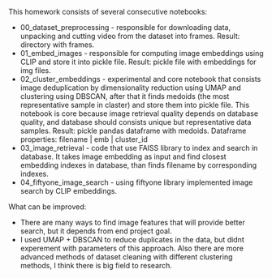 This homework consists of several consecutive notebooks:

- 00_dataset_preprocessing - responsible for downloading data, unpacking and cutting video from the dataset into frames. 
Result: directory with frames.
- 01_embed_images - responsible for computing image embeddings using CLIP and store it into pickle file.
Result: pickle file with embeddings for img files.
- 02_cluster_embeddings - experimental and core notebook that consists image deduplication by dimensionality reduction using UMAP and clustering using DBSCAN, after that it finds medoids (the most representative sample in claster) and store them into pickle file. This notebook is core because image retrieval quality depends on database quality, and database should consists unique but representative data samples.
Result: pickle pandas dataframe with medoids. Dataframe properties: filename | emb | cluster_id
- 03_image_retrieval - code that use FAISS library to index and search in database. It takes image embedding as input and find closest embedding indexes in database, than finds filename by corresponding indexes.
- 04_fiftyone_image_search - using fiftyone library implemented image search by CLIP embeddings.

What can be improved:
- There are many ways to find image features that will provide better search, but it depends from end project goal.
- I used UMAP + DBSCAN to reduce duplicates in the data, but didnt experement with parameters of this approach. Also there are more advanced methods of dataset cleaning with different clustering methods, I think there is big field to research.